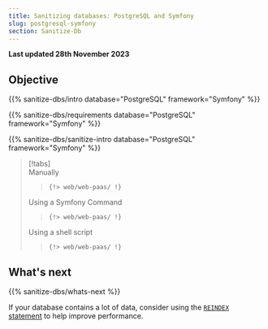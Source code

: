 ```yaml
---
title: Sanitizing databases: PostgreSQL and Symfony
slug: postgresql-symfony
section: Sanitize-Db
---
```


**Last updated 28th November 2023**



## Objective  

{{% sanitize-dbs/intro database="PostgreSQL" framework="Symfony" %}}

{{% sanitize-dbs/requirements database="PostgreSQL" framework="Symfony" %}}

{{% sanitize-dbs/sanitize-intro database="PostgreSQL" framework="Symfony" %}}

> [!tabs]      
> Manually     
>> ```      
>> {!> web/web-paas/ !}  
>> ```     
> Using a Symfony Command     
>> ```      
>> {!> web/web-paas/ !}  
>> ```     
> Using a shell script     
>> ```      
>> {!> web/web-paas/ !}  
>> ```     

## What's next

{{% sanitize-dbs/whats-next %}}

If your database contains a lot of data, consider using the [`REINDEX` statement](../../https:/https:-/www.postgresql.org/docs/current/sql-reindex) to help improve performance.
